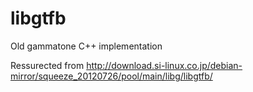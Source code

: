 # libgtfb
Old gammatone C++ implementation

Ressurected from http://download.si-linux.co.jp/debian-mirror/squeeze_20120726/pool/main/libg/libgtfb/
